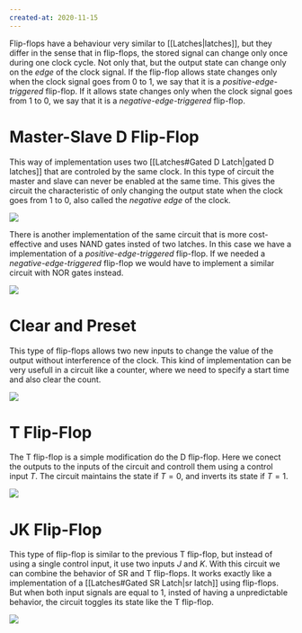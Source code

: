 ```yaml
---
created-at: 2020-11-15
---
```

Flip-flops have a behaviour very similar to [[Latches|latches]], but they differ in the sense that in flip-flops, the stored signal can change only once during one clock cycle. Not only that, but the output state can change only on the *edge* of the clock signal. 
If the flip-flop allows state changes only when the clock signal goes from $0$ to $1$, we say that it is a *positive-edge-triggered* flip-flop. If it allows state changes only when the clock signal goes from $1$ to $0$, we say that it is a *negative-edge-triggered* flip-flop.

# Master-Slave D Flip-Flop
This way of implementation uses two [[Latches#Gated D Latch|gated D latches]] that are controled by the same clock. In this type of circuit the master and slave can never be enabled at the same time. This gives the circuit the characteristic of only changing the output state when the clock goes from $1$ to $0$, also called the *negative edge* of the clock.

![](masterslaveDflip-flop.png)


There is another implementation of the same circuit that is more cost-effective and uses NAND gates insted of two latches. In this case we have a implementation of a *positive-edge-triggered* flip-flop. If we needed a *negative-edge-triggered* flip-flop we would have to implement a similar circuit with NOR gates instead.

![](masterslaveDflip-flopanotherimplementation.png)


# Clear and Preset
This type of flip-flops allows two new inputs to change the value of the output without interference of the clock. This kind of implementation can be very usefull in a circuit like a counter, where we need to specify a start time and also clear the count.

![](clearandpresetflip-flops.png)


# T Flip-Flop
The T flip-flop is a simple modification do the D flip-flop. Here we conect the outputs to the inputs of the circuit and controll them using a control input $T$. The circuit maintains the state if $T=0$, and inverts its state if $T=1$.

![](Tflip-flops.png)

# JK Flip-Flop
This type of flip-flop is similar to the previous T flip-flop, but instead of using a single control input, it use two inputs $J$ and $K$. With this circuit we can combine the behavior of SR and T flip-flops. It works exactly like a implementation of a [[Latches#Gated SR Latch|sr latch]] using flip-flops. But when both input signals are equal to $1$, insted of having a unpredictable behavior, the circuit toggles its state like the T flip-flop.

![](JKflip-flops.png)